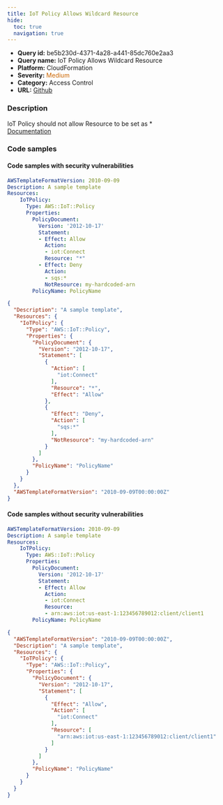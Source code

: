 ```yaml
---
title: IoT Policy Allows Wildcard Resource
hide:
  toc: true
  navigation: true
---
```


<style>
  .highlight .hll {
    background-color: #ff171742;
  }
  .md-content {
    max-width: 1100px;
    margin: 0 auto;
  }
</style>

-   **Query id:** be5b230d-4371-4a28-a441-85dc760e2aa3
-   **Query name:** IoT Policy Allows Wildcard Resource
-   **Platform:** CloudFormation
-   **Severity:** <span style="color:#C60">Medium</span>
-   **Category:** Access Control
-   **URL:** [Github](https://github.com/Checkmarx/kics/tree/master/assets/queries/cloudFormation/aws/iot_policy_allows_wildcard_resource)

### Description
IoT Policy should not allow Resource to be set as *<br>
[Documentation](https://docs.aws.amazon.com/AWSCloudFormation/latest/UserGuide/aws-resource-iot-policy.html)

### Code samples
#### Code samples with security vulnerabilities
```yaml title="Postitive test num. 1 - yaml file" hl_lines="7"
AWSTemplateFormatVersion: 2010-09-09
Description: A sample template
Resources:
    IoTPolicy:
      Type: AWS::IoT::Policy
      Properties:
        PolicyDocument:
          Version: '2012-10-17'
          Statement:
          - Effect: Allow
            Action:
            - iot:Connect
            Resource: "*"
          - Effect: Deny
            Action:
            - sqs:*
            NotResource: my-hardcoded-arn
        PolicyName: PolicyName

```
```json title="Postitive test num. 2 - json file" hl_lines="7"
{
  "Description": "A sample template",
  "Resources": {
    "IoTPolicy": {
      "Type": "AWS::IoT::Policy",
      "Properties": {
        "PolicyDocument": {
          "Version": "2012-10-17",
          "Statement": [
            {
              "Action": [
                "iot:Connect"
              ],
              "Resource": "*",
              "Effect": "Allow"
            },
            {
              "Effect": "Deny",
              "Action": [
                "sqs:*"
              ],
              "NotResource": "my-hardcoded-arn"
            }
          ]
        },
        "PolicyName": "PolicyName"
      }
    }
  },
  "AWSTemplateFormatVersion": "2010-09-09T00:00:00Z"
}

```


#### Code samples without security vulnerabilities
```yaml title="Negative test num. 1 - yaml file"
AWSTemplateFormatVersion: 2010-09-09
Description: A sample template
Resources:
    IoTPolicy:
      Type: AWS::IoT::Policy
      Properties:
        PolicyDocument:
          Version: '2012-10-17'
          Statement:
          - Effect: Allow
            Action:
            - iot:Connect
            Resource:
            - arn:aws:iot:us-east-1:123456789012:client/client1
        PolicyName: PolicyName

```
```json title="Negative test num. 2 - json file"
{
  "AWSTemplateFormatVersion": "2010-09-09T00:00:00Z",
  "Description": "A sample template",
  "Resources": {
    "IoTPolicy": {
      "Type": "AWS::IoT::Policy",
      "Properties": {
        "PolicyDocument": {
          "Version": "2012-10-17",
          "Statement": [
            {
              "Effect": "Allow",
              "Action": [
                "iot:Connect"
              ],
              "Resource": [
                "arn:aws:iot:us-east-1:123456789012:client/client1"
              ]
            }
          ]
        },
        "PolicyName": "PolicyName"
      }
    }
  }
}

```
